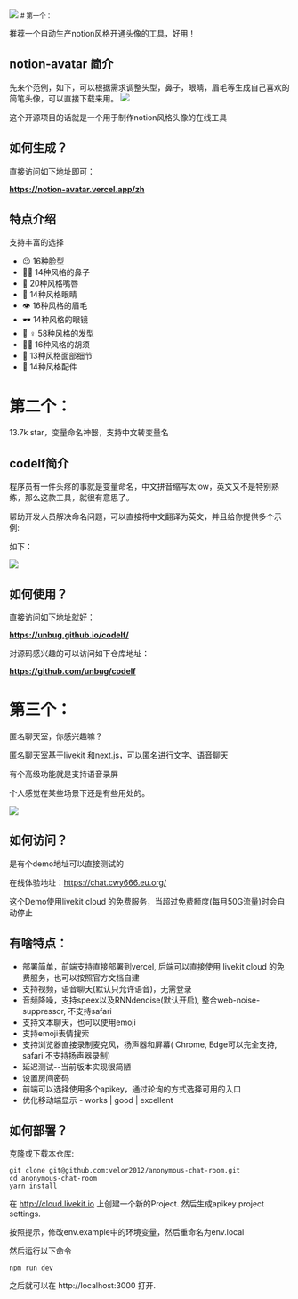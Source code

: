 <img src="/assets/image/240919-几个好玩的github项目-1.png" style="max-width: 70%; height: auto;">
<small># 第一个：</small>


推荐一个自动生产notion风格开通头像的工具，好用！

## notion-avatar 简介

先来个范例，如下，可以根据需求调整头型，鼻子，眼睛，眉毛等生成自己喜欢的简笔头像，可以直接下载来用。
![](/assets/image/240919-几个好玩的github项目-1.png)

这个开源项目的话就是一个用于制作notion风格头像的在线工具


## 如何生成？

直接访问如下地址即可：

**https://notion-avatar.vercel.app/zh**

## 特点介绍

支持丰富的选择

- 😉 16种脸型
- 👃🏼 14种风格的鼻子
- 👄 20种风格嘴唇
- 👀 14种风格眼睛
- 👁️ 16种风格的眉毛
- 🕶️ 14种风格的眼镜
- 💇 ♀️ 58种风格的发型
- 🎅🏼 16种风格的胡须
- 💋 13种风格面部细节
- 💍 14种风格配件 

# 第二个：

13.7k star，变量命名神器，支持中文转变量名

## codelf简介

程序员有一件头疼的事就是变量命名，中文拼音缩写太low，英文又不是特别熟练，那么这款工具，就很有意思了。

帮助开发人员解决命名问题，可以直接将中文翻译为英文，并且给你提供多个示例:

如下：


![](/assets/image/240919-几个好玩的github项目-2.png)

## 如何使用？

直接访问如下地址就好：

**https://unbug.github.io/codelf/**

对源码感兴趣的可以访问如下仓库地址：

**https://github.com/unbug/codelf**


# 第三个：

匿名聊天室，你感兴趣嘛？

匿名聊天室基于livekit 和next.js，可以匿名进行文字、语音聊天

有个高级功能就是支持语音录屏

个人感觉在某些场景下还是有些用处的。


![](/assets/image/240919-几个好玩的github项目-3.png)


## 如何访问？

是有个demo地址可以直接测试的

在线体验地址：https://chat.cwy666.eu.org/

这个Demo使用livekit cloud 的免费服务，当超过免费额度(每月50G流量)时会自动停止

## 有啥特点：

- 部署简单，前端支持直接部署到vercel, 后端可以直接使用 livekit cloud 的免费服务，也可以按照官方文档自建
 - 支持视频，语音聊天(默认只允许语音)，无需登录
 - 音频降噪，支持speex以及RNNdenoise(默认开启), 整合web-noise-suppressor, 不支持safari
 - 支持文本聊天，也可以使用emoji
 - 支持emoji表情搜索
 - 支持浏览器直接录制麦克风，扬声器和屏幕( Chrome, Edge可以完全支持, safari 不支持扬声器录制)
-  延迟测试--当前版本实现很简陋
 - 设置房间密码
 - 前端可以选择使用多个apikey，通过轮询的方式选择可用的入口
 - 优化移动端显示 - works | good | excellent

## 如何部署？

克隆或下载本仓库:
```
git clone git@github.com:velor2012/anonymous-chat-room.git
cd anonymous-chat-room
yarn install
```

在 http://cloud.livekit.io 上创建一个新的Project. 然后生成apikey project settings.

按照提示，修改env.example中的环境变量，然后重命名为env.local

然后运行以下命令

```
npm run dev
```
之后就可以在 http://localhost:3000 打开.
